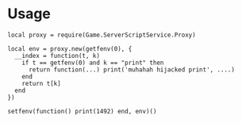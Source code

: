 Usage
===================
    local proxy = require(Game.ServerScriptService.Proxy)
    
    local env = proxy.new(getfenv(0), {
      __index = function(t, k)
        if t == getfenv(0) and k == "print" then
          return function(...) print('muhahah hijacked print', ....)
        end
        return t[k]
      end
    })
    
    setfenv(function() print(1492) end, env)()
